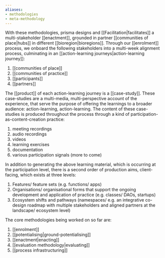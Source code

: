 ```yaml
---
aliases:
- methodologies
- meta-methodology
---
```


With these methodologies, prisma designs and [[Facilitation|facilitates]] a multi-stakeholder [[enactment]], grounded in partner [[communities of place|hubs]] in different [[bioregion|bioregions]]. Through our [[enrolment]] process, we onboard the following stakeholders into a multi-week alignment process, culminating in an [[action-learning journeys|action-learning journey]]:

1. [[communities of place]]
2. [[communities of practice]]
3. [[participants]]
4. [[partners]]

The [[product]] of each action-learning journey is a [[case-study]]. These case-studies are a multi-media, multi-perspective account of the experience, that serve the purpose of offering the learnings to a broader audience: action-learning, action-learning. The content of these case-studies is produced throughout the process through a kind of participation-as-content-creation practice:

1. meeting recordings
2. audio recordings
3. videos
4. learning exercises
5. documentation
6. various participation signals (more to come)

In addition to generating the above learning material, which is occurring at the participation level, there is a second order of production aims, client-facing, which exists at three levels:

1. Features/ feature sets (e.g. functions/ apps)
2. Organisations/ organisational forms that support the ongoing development and application of practice (e.g. classes/ DAOs, startups)
3. Ecosystem shifts and pathways (namespaces/ e.g. an integrative co-design roadmap with multiple stakeholders and aligned partners at the landscape/ ecosystem level)

The core methodologies being worked on so far are:

1. [[enrolment]]
2. [[potentialising|ground-potentialising]]
3. [[enactment|enacting]]
4. [[evaluation methodology|evaluating]]
5. [[process infrastructuring]]
